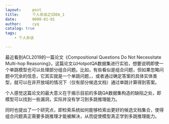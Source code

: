 ```yaml
---
layout:     post
title:      个人杂谈之IDEA_1
date:       0000-01-01
author:     cyq
catalog: true
tags:
    - 个人杂谈

---
```




最近看到ACL2019的一篇论文《Compositional Questions Do Not Necessitate Multi-hop Reasoning》，这篇论文以HotpotQA数据集进行实验，想要说明即使一个单跳模型也可以处理部分组合问题。比如，有些看似是组合问题，但如果忽略问题中冗余的信息，它其实就是一个单跳问题，，或者通过确定答案的具体实体类型，就可以在非开放域的情况下（仅有部分候选文档）通过单跳计算得到答案。

个人感觉这篇论文的最大意义在于揭示目前的多跳QA数据集构造的缺陷之处，即模型可以找到一些漏洞，实际并没有学习到多跳推理能力。

同时也提出了一个研究点，即检索系统如何能够检索出更好的候选文档集合，使得组合问题真正需要多跳推理才能被解决，从而促使模型真正学到多跳推理能力。